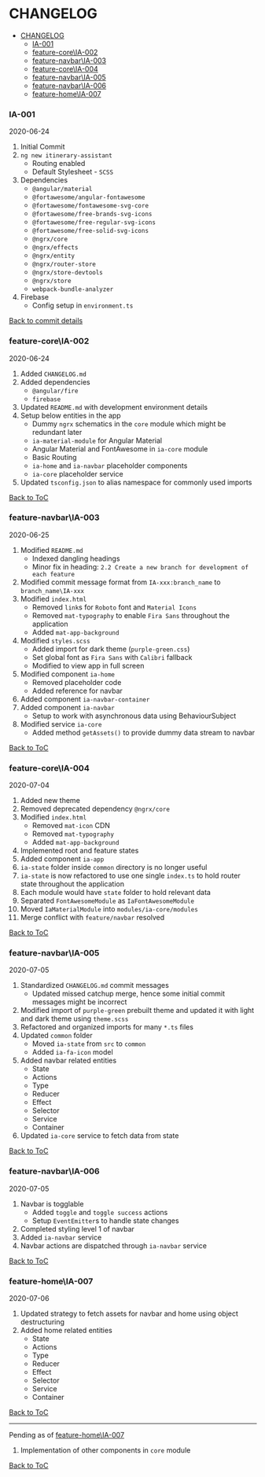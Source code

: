 # CHANGELOG

- [CHANGELOG](#changelog)
    - [IA-001](#ia-001)
    - [feature-core\IA-002](#feature-coreia-002)
    - [feature-navbar\IA-003](#feature-navbaria-003)
    - [feature-core\IA-004](#feature-coreia-004)
    - [feature-navbar\IA-005](#feature-navbaria-005)
    - [feature-navbar\IA-006](#feature-navbaria-006)
    - [feature-home\IA-007](#feature-homeia-007)


### IA-001

2020-06-24

1. Initial Commit
2. `ng new itinerary-assistant`
   - Routing enabled
   - Default Stylesheet - `SCSS`
3. Dependencies
   - `@angular/material`
   - `@fortawesome/angular-fontawesome`
   - `@fortawesome/fontawesome-svg-core`
   - `@fortawesome/free-brands-svg-icons`
   - `@fortawesome/free-regular-svg-icons`
   - `@fortawesome/free-solid-svg-icons`
   - `@ngrx/core`
   - `@ngrx/effects`
   - `@ngrx/entity`
   - `@ngrx/router-store`
   - `@ngrx/store-devtools`
   - `@ngrx/store`
   - `webpack-bundle-analyzer`
4. Firebase
   - Config setup in `environment.ts`

[Back to commit details](#changelog)

### feature-core\IA-002

2020-06-24

1. Added `CHANGELOG.md`
2. Added dependencies
   - `@angular/fire`
   - `firebase`
3. Updated `README.md` with development environment details
4. Setup below entities in the app
   -  Dummy `ngrx` schematics in the `core` module which might be redundant later
   -  `ia-material-module` for Angular Material
   -  Angular Material and FontAwesome in `ia-core` module
   -  Basic Routing
   -  `ia-home` and `ia-navbar` placeholder components
   -  `ia-core` placeholder service
8. Updated `tsconfig.json` to alias namespace for commonly used imports

[Back to ToC](#changelog)

### feature-navbar\IA-003

2020-06-25

1. Modified `README.md`
   - Indexed dangling headings
   - Minor fix in heading: `2.2 Create a new branch for development of each feature`
2. Modified commit message format from `IA-xxx:branch_name` to `branch_name\IA-xxx`
3. Modified `index.html`
   - Removed `link`s for `Roboto` font and `Material Icons`
   - Removed `mat-typography` to enable `Fira Sans` throughout the application
   - Added `mat-app-background`
4. Modified `styles.scss`
   - Added import for dark theme (`purple-green.css`)
   - Set global font as `Fira Sans` with `Calibri` fallback
   - Modified to view app in full screen
5. Modified component `ia-home`
   - Removed placeholder code
   - Added reference for navbar
6. Added component `ia-navbar-container`
7. Added component `ia-navbar`
   - Setup to work with asynchronous data using BehaviourSubject
8. Modified service `ia-core`
   - Added method `getAssets()` to provide dummy data stream to navbar

[Back to ToC](#changelog)

### feature-core\IA-004

2020-07-04

1. Added new theme
2. Removed deprecated dependency `@ngrx/core`
3. Modified `index.html`
   - Removed `mat-icon` CDN
   - Removed `mat-typography`
   - Added `mat-app-background`
4. Implemented root and feature states
5. Added component `ia-app`
6. `ia-state` folder inside `common` directory is no longer useful
7. `ia-state` is now refactored to use one single `index.ts` to hold router state throughout the application
8. Each module would have `state` folder to hold relevant data
9. Separated `FontAwesomeModule` as `IaFontAwesomeModule`
10. Moved `IaMaterialModule` into `modules/ia-core/modules`
11. Merge conflict with `feature/navbar` resolved

[Back to ToC](#changelog)

### feature-navbar\IA-005

2020-07-05

1. Standardized `CHANGELOG.md` commit messages
   - Updated missed catchup merge, hence some initial commit messages might be incorrect
2. Modified import of `purple-green` prebuilt theme and updated it with light and dark theme using `theme.scss`
3. Refactored and organized imports for many `*.ts` files
4. Updated `common` folder
   - Moved `ia-state` from `src` to `common`
   - Added `ia-fa-icon` model
5. Added navbar related entities
   - State
   - Actions
   - Type
   - Reducer
   - Effect
   - Selector
   - Service
   - Container
6. Updated `ia-core` service to fetch data from state

[Back to ToC](#changelog)

### feature-navbar\IA-006

2020-07-05

1. Navbar is togglable
   - Added `toggle` and `toggle success` actions
   - Setup `EventEmitter`s to handle state changes
2. Completed styling level 1 of navbar
3. Added `ia-navbar` service
4. Navbar actions are dispatched through `ia-navbar` service

[Back to ToC](#changelog)

### feature-home\IA-007

2020-07-06

1. Updated strategy to fetch assets for navbar and home using object destructuring
2. Added home related entities
   - State
   - Actions
   - Type
   - Reducer
   - Effect
   - Selector
   - Service
   - Container

[Back to ToC](#changelog)

---

Pending as of [feature-home\IA-007](#feature-homeia-007)

1. Implementation of other components in `core` module

[Back to ToC](#changelog)

